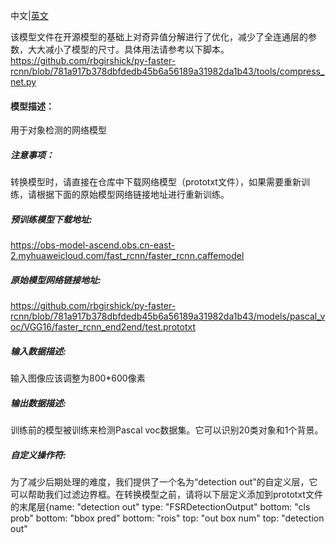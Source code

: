 中文|[英文](Readme.md)

该模型文件在开源模型的基础上对奇异值分解进行了优化，减少了全连通层的参数，大大减小了模型的尺寸。具体用法请参考以下脚本。
https://github.com/rbgirshick/py-faster-rcnn/blob/781a917b378dbfdedb45b6a56189a31982da1b43/tools/compress_net.py

#### 模型描述：

用于对象检测的网络模型

##### 注意事项：
转换模型时，请直接在仓库中下载网络模型（prototxt文件），如果需要重新训练，请根据下面的原始模型网络链接地址进行重新训练。

##### 预训练模型下载地址:
https://obs-model-ascend.obs.cn-east-2.myhuaweicloud.com/fast_rcnn/faster_rcnn.caffemodel

##### 原始模型网络链接地址:
https://github.com/rbgirshick/py-faster-rcnn/blob/781a917b378dbfdedb45b6a56189a31982da1b43/models/pascal_voc/VGG16/faster_rcnn_end2end/test.prototxt

##### 输入数据描述:

输入图像应该调整为800\*600像素

##### 输出数据描述:

训练前的模型被训练来检测Pascal voc数据集。它可以识别20类对象和1个背景。

##### 自定义操作符:
为了减少后期处理的难度，我们提供了一个名为“detection out”的自定义层，它可以帮助我们过滤边界框。在转换模型之前，请将以下层定义添加到prototxt文件的末尾层{name: "detection out" type: "FSRDetectionOutput" bottom: "cls prob" bottom: "bbox pred" bottom: "rois" top: "out box num" top: "detection out"